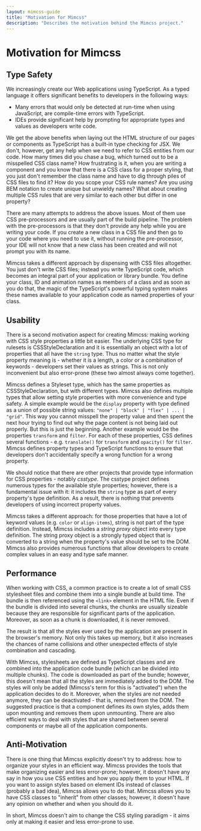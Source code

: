 ```yaml
---
layout: mimcss-guide
title: "Motivation for Mimcss"
description: "Describes the motivation behind the Mimcss project."
---
```


# Motivation for Mimcss

## Type Safety
We increasingly create our Web applications using TypeScript. As a typed language it offers significant benefits to developers in the following ways:

- Many errors that would only be detected at run-time when using JavaScript, are compile-time errors with TypeScript.
- IDEs provide significant help by prompting for appropriate types and values as developers write code.

We get the above benefits when laying out the HTML structure of our pages or components as TypeScript has a built-in type checking for JSX. We don't, however, get any help when we need to refer to CSS entities from our code. How many times did you chase a bug, which turned out to be a misspelled CSS class name? How frustrating is it, when you are writing a component and you know that there is a CSS class for a proper styling, that you just don't remember the class name and have to dig through piles of CSS files to find it? How do you scope your CSS rule names? Are you using BEM notation to create unique but unwieldy names? What about creating multiple CSS rules that are very similar to each other but differ in one property?

There are many attempts to address the above issues. Most of them use CSS pre-processors and are usually part of the build pipeline. The problem with the pre-processors is that they don't provide any help while you are writing your code. If you create a new class in a CSS file and then go to your code where you need to use it, without running the pre-processor, your IDE will not know that a new class has been created and will not prompt you with its name.

Mimcss takes a different approach by dispensing with CSS files altogether. You just don't write CSS files; instead you write TypeScript code, which becomes an integral part of your application or library bundle. You define your class, ID and animation names as members of a class and as soon as you do that, the magic of the TypeScript's powerful typing system makes these names available to your application code as named properties of your class.

## Usability
There is a second motivation aspect for creating Mimcss: making working with CSS style properties a little bit easier. The underlying CSS type for rulesets is CSSStyleDeclaration and it is essentially an object with a lot of properties that all have the `string` type. Thus no matter what the style property meaning is - whether it is a length, a color or a combination of keywords - developers set their values as strings. This is not only inconvenient but also error-prone (these two almost always come together).

Mimcss defines a Styleset type, which has the same properties as CSSStyleDeclaration, but with different types. Mimcss also defines multiple types that allow setting style properties with more convenience and type safety. A simple example would be the `display` property with type defined as a union of possible string values: `"none" | "block" | "flex" | ... | "grid"`. This way you cannot misspell the property value and then spent the next hour trying to find out why the page content is not being laid out properly. But this is just the beginning. Another example would be the properties `transform` and `filter`. For each of these properties, CSS defines several functions - e.g. `translate()` for `transform` and `opacity()` for `filter`. Mimcss defines property types and TypeScript functions to ensure that developers don't accidentally specify a wrong function for a wrong property.

We should notice that there are other projects that provide type information for CSS properties - notably *csstype*. The csstype project defines numerous types for the available style properties; however, there is a fundamental issue with it: it includes the `string` type as part of every property's type definition. As a result, there is nothing that prevents developers of using incorrect property values.

Mimcss takes a different approach: for those properties that have a lot of keyword values (e.g. `color` or `align-items`), string is not part of the type definition. Instead, Mimcss includes a *string proxy* object into every type definition. The string proxy object is a strongly typed object that is converted to a string when the property's value should be set to the DOM. Mimcss also provides numerous functions that allow developers to create complex values in an easy and type safe manner.

## Performance
When working with CSS, a common practice is to create a lot of small CSS stylesheet files and combine them into a single bundle at build time. The bundle is then referenced using the `<link>` element in the HTML file. Even if the bundle is divided into several chunks, the chunks are usually sizeable because they are responsible for significant parts of the application. Moreover, as soon as a chunk is downloaded, it is never removed.

The result is that all the styles ever used by the application are present in the browser's memory. Not only this takes up memory, but it also increases the chances of name collisions and other unexpected effects of style combination and cascading.

With Mimcss, stylesheets are defined as TypeScript classes and are combined into the application code bundle (which can be divided into multiple chunks). The code is downloaded as part of the bundle; however, this doesn't mean that all the styles are immediately added to the DOM. The styles will only be added (Mimcss's term for this is "activated") when the application decides to do it. Moreover, when the styles are not needed anymore, they can be deactivated - that is, removed from the DOM. The suggested practice is that a component defines its own styles, adds them upon mounting and removes them upon unmounting. There are also efficient ways to deal with styles that are shared between several components or maybe all of the application components.

## Anti-Motivation
There is one thing that Mimcss explicitly doesn't try to address: how to organize your styles in an efficient way. Mimcss provides the tools that make organizing easier and less error-prone; however, it doesn't have any say in how you use CSS entities and how you apply them to your HTML. If you want to assign styles based on element IDs instead of classes (probably a bad idea), Mimcss allows you to do that. Mimcss allows you to have CSS classes to "inherit" from other classes; however, it doesn't have any opinion on whether and when you should do it.

In short, Mimcss doesn't aim to change the CSS styling paradigm - it aims only at making it easier and less error-prone to use.

